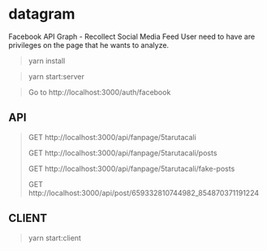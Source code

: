 # datagram
Facebook API Graph - Recollect Social Media Feed
User need to have are privileges on the page that he wants to analyze.

> yarn install

> yarn start:server

> Go to http://localhost:3000/auth/facebook

## API

> GET http://localhost:3000/api/fanpage/5tarutacali
> 
> GET http://localhost:3000/api/fanpage/5tarutacali/posts
> 
> GET http://localhost:3000/api/fanpage/5tarutacali/fake-posts
> 
> GET http://localhost:3000/api/post/659332810744982_854870371191224

## CLIENT

> yarn start:client
